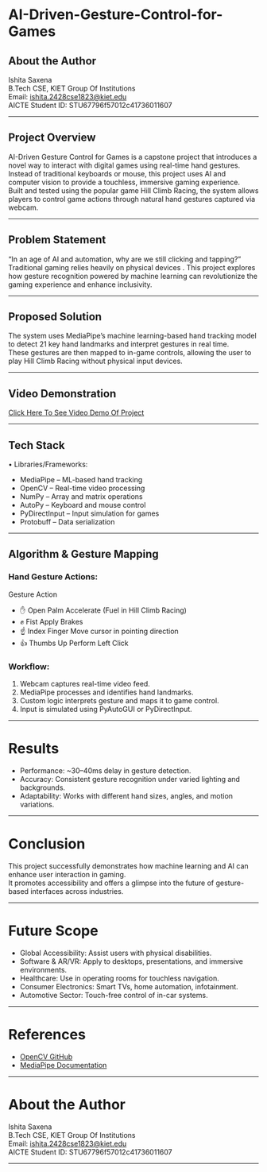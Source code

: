 # AI-Driven-Gesture-Control-for-Games
## About the Author
Ishita Saxena\
B.Tech CSE, KIET Group Of Institutions\
Email: ishita.2428cse1823@kiet.edu\
AICTE Student ID: STU67796f57012c41736011607
________________________________________
## Project Overview
AI-Driven Gesture Control for Games is a capstone project that introduces a novel way to interact with digital games using real-time hand gestures. Instead of traditional keyboards or mouse, this project uses AI and computer vision to provide a touchless, immersive gaming experience.\
Built and tested using the popular game Hill Climb Racing, the system allows players to control game actions through natural hand gestures captured via webcam.
________________________________________
## Problem Statement
“In an age of AI and automation, why are we still clicking and tapping?”\
Traditional gaming relies heavily on physical devices . This project explores how gesture recognition powered by machine learning can revolutionize the gaming experience and enhance inclusivity.
________________________________________
## Proposed Solution
The system uses MediaPipe’s machine learning-based hand tracking model to detect 21 key hand landmarks and interpret gestures in real time.\
These gestures are then mapped to in-game controls, allowing the user to play Hill Climb Racing without physical input devices.
________________________________________
## Video Demonstration
[Click Here To See Video Demo Of Project](https://drive.google.com/file/d/1KGHzO89oW9HlPLdZhbj7wnniE5LByPZk/view?usp=drive_link)

________________________________________
## Tech Stack
•	Libraries/Frameworks:
- MediaPipe – ML-based hand tracking
- OpenCV – Real-time video processing
- NumPy – Array and matrix operations
- AutoPy – Keyboard and mouse control
- PyDirectInput – Input simulation for games
- Protobuff – Data serialization
________________________________________
## Algorithm & Gesture Mapping
### Hand Gesture Actions:
Gesture	Action
- ✋ Open Palm	Accelerate (Fuel in Hill Climb Racing)
- ✊ Fist	Apply Brakes
- ☝️ Index Finger	Move cursor in pointing direction
- 👍 Thumbs Up	Perform Left Click
### Workflow: 
1.	Webcam captures real-time video feed.
2.	MediaPipe processes and identifies hand landmarks.
3.	Custom logic interprets gesture and maps it to game control.
4.	Input is simulated using PyAutoGUI or PyDirectInput.
________________________________________
# Results
- Performance: ~30–40ms delay in gesture detection.
- Accuracy: Consistent gesture recognition under varied lighting and backgrounds.
- Adaptability: Works with different hand sizes, angles, and motion variations.
________________________________________
# Conclusion
This project successfully demonstrates how machine learning and AI can enhance user interaction in gaming.\
It promotes accessibility and offers a glimpse into the future of gesture-based interfaces across industries.
________________________________________
# Future Scope
- Global Accessibility: Assist users with physical disabilities.
- Software & AR/VR: Apply to desktops, presentations, and immersive environments.
- Healthcare: Use in operating rooms for touchless navigation.
- Consumer Electronics: Smart TVs, home automation, infotainment.
- Automotive Sector: Touch-free control of in-car systems.
________________________________________
# References
- [OpenCV GitHub](https://github.com/opencv/opencv)
- [MediaPipe Documentation](https://ai.google.dev/edge/mediapipe/solutions/guide)
________________________________________
# About the Author
Ishita Saxena\
B.Tech CSE, KIET Group Of Institutions\
Email: ishita.2428cse1823@kiet.edu\
AICTE Student ID: STU67796f57012c41736011607
________________________________________
